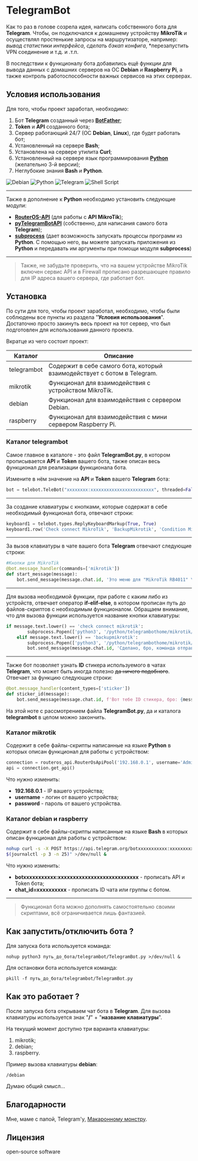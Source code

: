 # TelegramBot

Как то раз в голове созрела идея, написать собственного бота для **Telegram**. Чтобы, он подключался к домашнему устройству **MikroTik** и осуществлял простенькие запросы на маршрутизаторе, например: *вывод статистики интерфейса*, *сделать бэкап конфига*, *перезапустить VPN соединение и т.д. и .т.п. 

В последствии к функционалу бота добавились ещё функции для вывода данных с домашних серверов на ОС **Debian** и **Raspberry Pi**, а также контроль работоспособности важных сервисов на этих серверах. 


## Условия использования

Для того, чтобы проект заработал, необходимо:
 1. Бот **Telegram** созданный через **[BotFather](https://telegram.org/botFather)**;
 2. **Token** и **API** созданного бота;
 3. Сервер работающий 24/7 (ОС **Debian**, **Linux**), где будет работать бот; 
 4. Установленный на сервере **Bash**;
 5. Установлена на сервере утилита **Curl**;
 6. Установленный на сервере язык программирования **[Python](https://www.python.org)** (желательно 3-й версии);
 7. Неглубокие знания **Bash** и **Python**.

![Debian](https://img.shields.io/badge/Debian-D70A53?style=for-the-badge&logo=debian&logoColor=white)
![Python](https://img.shields.io/badge/python-3670A0?style=for-the-badge&logo=python&logoColor=ffdd54)
![Telegram](https://img.shields.io/badge/Telegram-2CA5E0?style=for-the-badge&logo=telegram&logoColor=white)
![Shell Script](https://img.shields.io/badge/shell_script-%23121011.svg?style=for-the-badge&logo=gnu-bash&logoColor=white)

 ---
 
 Также в дополнение к **Python** необходимо установить следующие модули:
  - **[RouterOS-API](https://pypi.org/project/RouterOS-api/#description "https://pypi.org/project/RouterOS-api/#description")** (для работы с **API  MikroTik**);
  - **[pyTelegramBotAPI](https://pypi.org/project/pyTelegramBotAPI/ "https://pypi.org/project/pyTelegramBotAPI/")** (собственно, для написания самого бота **Telegram**);
  - **[subprocess](https://python-scripts.com/subprocess "https://python-scripts.com/subprocess")** (дает возможность запускать процессы программ из **Python**. С помощью него, вы можете запускать приложения из **Python** и передавать им аргументы при помощи модуля **subprocess**)

---
>Также, не забудьте проверить, что на вашем устройстве MikroTik включен сервис API и в Firewall прописано разрешающее правило для IP адреса вашего сервера, где работает бот. 

## Установка
По сути для того, чтобы проект заработал, необходимо, чтобы были соблюдены все пункты из раздела "**Условия использования**". Достаточно просто закинуть весь проект на тот сервер, что был подготовлен для использования данного проекта.

Вкратце из чего состоит проект: 

| Каталог | Описание |
| ------ | ------ |
| telegrambot | Содержит в себе самого бота, который взаимодействует с ботом в Telegram. |
| mikrotik | Функционал для взаимодействия с устройством MikroTik. |
| debian | Функционал для взаимодействия с сервером Debian. |
| raspberry | Функционал для взаимодействия с мини сервером Raspberry Pi. |

### Каталог telegrambot
Самое главное в каталоге - это файл **TelegramBot.py**, в котором прописывается **API** и **Token** вашего бота, также описан весь функционал для реализации функционала бота.

Измените в нём значение на **API** и **Token** вашего **Telegram** бота:
```python
bot = telebot.TeleBot("xxxxxxxx:xxxxxxxxxxxxxxxxxxxxxxxx", threaded=False)
```
---
За создание клавиатуры с кнопками, которые содержат в себе необходимый функционал бота, отвечают строки:
```python
keyboard1 = telebot.types.ReplyKeyboardMarkup(True, True)
keyboard1.row('Check connect MikroTik', 'BackupMikrotik', 'Condition MikroTik', 'Check vers ROS', 'Restart IGMP', 'Restart L2TP VPN')
```
---
За вызов клавиатуры в чате вашего бота **Telegram** отвечают следующие строки:
```python
#Кнопки для MikroTik
@bot.message_handler(commands=['mikrotik'])
def start_message(message):
    bot.send_message(message.chat.id, 'Это меню для "MikroTik RB4011" \U0001F916', reply_markup=keyboard1)
```

---
Для вызова необходимой функции, при работе с каким либо из устройств, отвечает оператор **if-elif-else**, в котором прописан путь до файлов-скриптов с необходимым функционалом. Обращаем внимание, что для вызова функции используется название кнопки клавиатуры:
```python
if message.text.lower() == 'check connect mikrotik':
        subprocess.Popen(['python3', '/python/telegrambothome/mikrotik/ScriptTestBot.py'])
    elif message.text.lower() == 'backupmikrotik':
        subprocess.Popen(['python3', '/python/telegrambothome/mikrotik/ScriptBackupConf.py'])
        bot.send_message(message.chat.id, 'Сделано, бро, команда отправлена!')
```
---
Также бот позволяет узнать **ID** стикера используемого в чатах **Telegram**, что может быть иногда полезно ~~да ничего подобного~~. Отвечает за функцию следующие строки:
```python
@bot.message_handler(content_types=['sticker'])
def sticker_id(message):
    bot.send_message(message.chat.id, f'Вот тебе ID стикера, бро: {message.sticker.file_id}'
```
На этой ноте с рассмотрением файла **TelegramBot.py**, да и каталога **telegrambot** в целом можно закончить.

### Каталог mikrotik
Содержит в себе файлы-скрипты написанные на языке **Python** в которых описан функционал для работы с устройством:
```python
connection = routeros_api.RouterOsApiPool('192.168.0.1', username='Admin', password='Admin', plaintext_login=True, use_ssl=True, ssl_verify=False, ssl_verify_hostname=True)
api = connection.get_api()
```
Что нужно изменить:
 - **192.168.0.1** - IP вашего устройства;
 - **username** - логин от вашего устройства;
 - **password** - пароль от вашего устройства.

### Каталог debian и raspberry
Содержит в себе файлы-скрипты написанные на языке **Bash** в которых описан функционал для работы с устройством:
```bash
nohup curl -s -X POST https://api.telegram.org/botxxxxxxxxxxx:xxxxxxxxxxxxxxxxxxxxxxxxxxx/sendMessage -d chat_id=xxxxxxxxxx -d text="$(hostname): journalctl -p 3 -n 25
$(journalctl -p 3 -n 25)" >/dev/null &
```
Что нужно изменить:
 - **botxxxxxxxxxxx:xxxxxxxxxxxxxxxxxxxxxxxxxxx** - прописать API и Token бота;
 - **chat_id=xxxxxxxxxx** - прописать ID чата или группы с ботом.
 ---
 > Функционал бота можно дополнять самостоятельно своими скриптами, всё ограничивается лишь фантазией.

## Как запустить/отключить бота ?
Для запуска бота используется команда:

    nohup python3 путь_до_бота/telegrambot/TelegramBot.py >/dev/null &
Для остановки бота используется команда:

    pkill -f путь_до_бота/telegrambot/TelegramBot.py
## Как это работает ?
После запуска бота открываем чат бота в **Telegram**. Для вызова клавиатуры используется знак "**/**" + "**название клавиатуры**". 

На текущий момент доступно три варианта клавиатуры: 

 1. mikrotik;
 2. debian;
 3. raspberry.

Пример вызова клавиатуры **debian**:

    /debian
Думаю общий смысл...

## Благодарности
Мне, маме с папой, Telegram'у, [Макаронному монстру](https://ru.wikipedia.org/wiki/%D0%9F%D0%B0%D1%81%D1%82%D0%B0%D1%84%D0%B0%D1%80%D0%B8%D0%B0%D0%BD%D1%81%D1%82%D0%B2%D0%BE).

## Лицензия
open-source software
